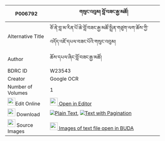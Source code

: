 |P006792|གསུང་འབུམ། བློ་བཟང་རྒྱ་མཚོ། 
| --- | --- 
|Alternative Title |ཅོ་ནེ་བླ་མ་རིན་པོ་ཆེ་བློ་བཟང་རྒྱ་མཚོ་སྤྲིན་གཙུག་ལག་ཆོས་ཀྱི་འདོད་འཇོ་དཔལ་བཟང་པོའི་གསུང་འབུམ།
|Author| ཆོས་དཔལ་ཞིང་བློ་བཟང་རྒྱ་མཚོ།
|BDRC ID | W23543
|Creator | Google OCR
|Number of Volumes| 1
|<img width="25" src="https://img.icons8.com/color/25/000000/edit-property.png">Edit Online| [<img width="25" src="https://avatars.githubusercontent.com/u/45091458?s=200&v=4"> Open in Editor](http://editor.openpecha.org/P006792)
|<img width="25" src="https://img.icons8.com/fluent/48/000000/download-2.png"/>  Download | [![](https://img.icons8.com/color/20/000000/txt.png)Plain Text](https://github.com/Openpecha/P006792/releases/download/v1/sungbum_lozang_gyatso_plain_P006792.zip), [![](https://img.icons8.com/color/20/000000/txt.png)Text with Pagination](https://github.com/Openpecha/P006792/releases/download/v1/sungbum_lozang_gyatso_pages_P006792.zip)
|<img width="25" src="https://img.icons8.com/plasticine/100/000000/pictures-folder.png"/>  Source Images | [<img width="25" src="https://library.bdrc.io/icons/BUDA-small.svg"> Images of text file open in BUDA](https://library.bdrc.io/show/bdr:W23543)